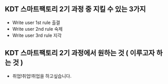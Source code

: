 ## KDT 스마트팩토리 2기 과정 중 지킬 수 있는 3가지
- Write user 1st rule 출결
- Write user 2nd rule 숙제
- Write user 3rd rule 지각

## KDT 스마트팩토리 2기 과정에서 원하는 것 ( 이루고자 하는 것 )
- 취업!취업!취업을 하고싶습니다. 
